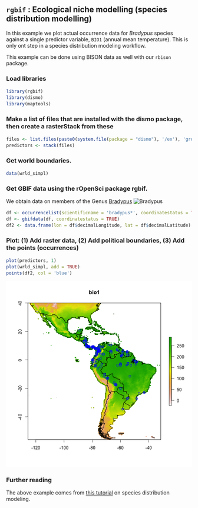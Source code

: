 ## `rgbif` : Ecological niche modelling (species distribution modelling)

In this example we plot actual occurrence data for *Bradypus* species against a single predictor variable, `BIO1` (annual mean temperature). This is only ont step in a species distribution modeling workflow.

This example can be done using BISON data as well with our `rbison` package.



### Load libraries


```r
library(rgbif)
library(dismo)
library(maptools)
```

### Make a list of files that are installed with the dismo package, then create a rasterStack from these


```r
files <- list.files(paste0(system.file(package = "dismo"), '/ex'), 'grd', full.names = TRUE)
predictors <- stack(files)
```

### Get world boundaries.


```r
data(wrld_simpl)
```

### Get GBIF data using the rOpenSci package rgbif.

We obtain data on members of the Genus [Bradypus](http://en.wikipedia.org/wiki/Three-toed_sloth)
![Bradypus](http://upload.wikimedia.org/wikipedia/commons/thumb/1/18/Bradypus.jpg/220px-Bradypus.jpg)


```r
df <- occurrencelist(scientificname = 'bradypus*', coordinatestatus = TRUE, maxresults = 500)
df <- gbifdata(df, coordinatestatus = TRUE)
df2 <- data.frame(lon = df$decimalLongitude, lat = df$decimalLatitude)
```

### Plot: (1) Add raster data, (2) Add political boundaries, (3) Add the points (occurrences)


```r
plot(predictors, 1)
plot(wrld_simpl, add = TRUE)
points(df2, col = 'blue')
```

![plot of chunk sdm4](figure/sdm4.png) 

### Further reading

The above example comes from [this tutorial][sdm] on species distribution modeling. 

[sdm]: http://cran.r-project.org/web/packages/dismo/vignettes/sdm.pdf
